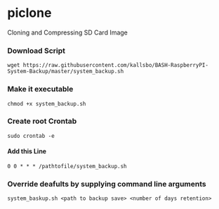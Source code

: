 # piclone
Cloning and Compressing SD Card Image

### Download Script
`wget https://raw.githubusercontent.com/kallsbo/BASH-RaspberryPI-System-Backup/master/system_backup.sh
`
### Make it executable
`chmod +x system_backup.sh`

### Create root Crontab
`sudo crontab -e`
#### Add this Line
`0 0 * * * /pathtofile/system_backup.sh`
### Override deafults by supplying command line arguments
`system_baskup.sh <path to backup save> <number of days retention>`
